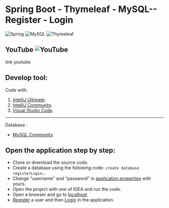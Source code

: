 # Spring Boot - Thymeleaf - MySQL-- Register - Login

![Spring](https://img.shields.io/badge/-Spring-6DB33F?style=flat-square&logo=spring&logoColor=white)
![MySQL](https://img.shields.io/badge/-MySQL-4479A1?style=flat-square&logo=mysql&logoColor=white)
![Thymeleaf](https://img.shields.io/badge/-Thymeleaf-005f0f?style=flat-square&logo=Thymeleaf&logoColor=white)

## YouTube ![YouTube](https://img.shields.io/badge/-YouTube-DD0031?style=flat-square&logo=YouTube&logoColor=white)

link youtube

## Develop tool:

Code with:

1. [IntelliJ Ultimate](https://www.jetbrains.com/idea/download).
2. [IntelliJ Community](https://www.jetbrains.com/idea/download).
3. [Visual Studio Code](https://code.visualstudio.com/download).

----------------------

Database :

* [MySQL Community](https://www.mysql.com/downloads/)

## Open the application step by step:

* Clone or download the source code.
* Create a database using the following code: `create database registerLogin;`.
* Change "username" and "password" in [application.properties](src/main/resources/application.properties) with
  yours.
* Open the project with one of IDEA and run the code.
* Open a browser and go to [localhost](http://localhost:8080).
* [Register](http://localhost:8080/register) a user and then [Login](http://localhost:8080/login) in the application.
